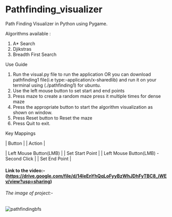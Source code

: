 # Pathfinding_visualizer 
Path Finding Visualizer in Python using Pygame.

Algorithms available : 
1. A* Search
2. Djikstras
3. Breadth First Search


Use Guide
1. Run the visual.py file to run the application OR you can download pathfinding1 file(i.e type:-application/x-sharedlib) and run it on your terminal using (./pathfinding1) for ubuntu.
2. Use the left mouse button to set start and end points
3. Press maze to create a random maze press it multiple times for dense maze
4. Press the appropriate button to start the algorithm visualization as shown on window.
5. Press Reset button to Reset the maze
6. Press Quit to exit.


Key Mappings

|   Button	|   	|  Action 	|

|   Left Mouse Button(LMB)	|   	|  Set Start Point 	|
| Left Mouse Button(LMB) - Second Click  	|   	|  Set End Point	|

#### Link to the video:- (https://drive.google.com/file/d/14leEnYhQqLoFyyBzWhJDhFyTBC8_iWEv/view?usp=sharing)

###### The image of project:-
![pathfindingbfs](https://user-images.githubusercontent.com/53668222/107472739-80cab700-6b95-11eb-956c-c2ffd513b170.png)
